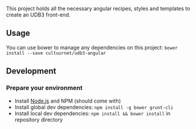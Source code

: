 This project holds all the necessary angular recipes, styles and templates to
 create an UDB3 front-end.

## Usage

You can use bower to manage any dependencies on this project:
`bower install --save cultuurnet/udb3-angular`

## Development

### Prepare your environment
* Install [Node.js](http://nodejs.org/) and NPM (should come with)
* Install global dev dependencies: `npm install -g bower grunt-cli`
* Install local dev dependencies: `npm install && bower install` in repository directory
